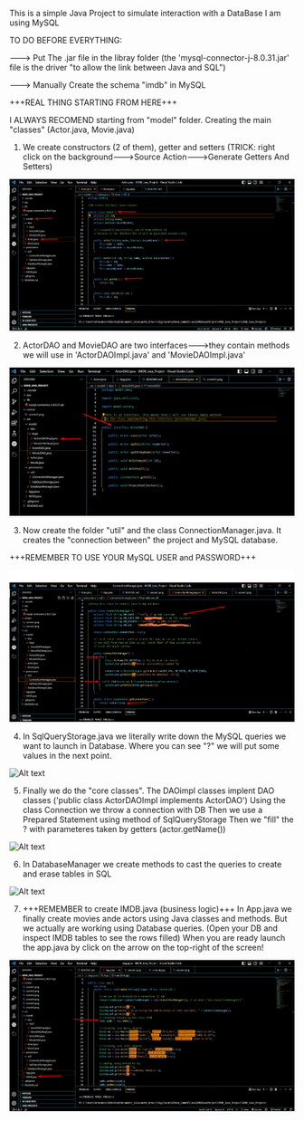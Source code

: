 This is a simple Java Project to simulate interaction with a DataBase
I am using MySQL

TO DO BEFORE EVERYTHING:

---> Put The .jar file in the libray folder (the 'mysql-connector-j-8.0.31.jar' file is
the driver "to allow the link between Java and SQL")

---> Manually Create the schema "imdb" in MySQL

+++REAL THING STARTING FROM HERE+++

I ALWAYS RECOMEND starting from "model" folder. Creating the main "classes" (Actor.java, Movie.java)

1. We create constructors (2 of them), getter and setters
   (TRICK: right click on the background--->Source Action--->Generate Getters And Setters)

![Alt text](screen\screen1.png?raw=true "Optional Title")

2. ActorDAO and MovieDAO are two interfaces--->they contain methods we will use in 'ActorDAOImpl.java' and 'MovieDAOImpl.java'

![Alt text](screen\screen2.png?raw=true "Optional Title")

3. Now create the folder "util" and the class ConnectionManager.java. It creates the "connection between" the project and MySQL database.

+++REMEMBER TO USE YOUR MySQL USER and PASSWORD+++

![Alt text](screen\screen3.png?raw=true "Optional Title")

4. In SqlQueryStorage.java we literally write down the MySQL queries we want to launch in Database.
   Where you can see "?" we will put some values in the next point.

![Alt text](screen\screen4.png.png?raw=true "Optional Title")

5. Finally we do the "core classes".
   The DAOimpl classes implent DAO classes ('public class ActorDAOImpl implements ActorDAO')
   Using the class Connection we throw a connection with DB
   Then we use a Prepared Statement using method of SqlQueryStorage
   Then we "fill" the ? with parameteres taken by getters (actor.getName())

![Alt text](screen\screen5.png.png?raw=true "Optional Title")

6. In DatabaseManager we create methods to cast the queries to create and erase tables in SQL

![Alt text](screen\screen6.png.png?raw=true "Optional Title")

7. +++REMEMBER to create IMDB.java (business logic)+++
   In App.java we finally create movies ande actors using Java classes and methods.
   But we actually are working using Database queries. (Open your DB and inspect IMDB tables to see the rows filled)
   When you are ready launch the app.java by click on the arrow on the top-right of the screen!

![Alt text](screen\screen7.png?raw=true "Optional Title")
